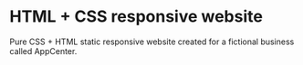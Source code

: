 # HTML + CSS responsive website
Pure CSS + HTML static responsive website created for a fictional business called AppCenter.

